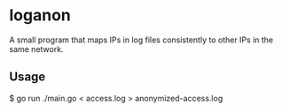 # loganon
A small program that maps IPs in log files consistently to other IPs in the same network.

## Usage

  $ go run ./main.go < access.log > anonymized-access.log
